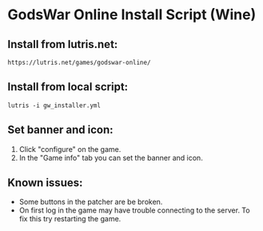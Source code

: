 # GodsWar Online Install Script (Wine)

## Install from lutris.net:
    https://lutris.net/games/godswar-online/

## Install from local script:
    lutris -i gw_installer.yml

## Set banner and icon:
1. Click "configure" on the game.
2. In the "Game info" tab you can set the banner and icon.

## Known issues:
- Some buttons in the patcher are be broken.
- On first log in the game may have trouble connecting to the server. To fix this try restarting the game.